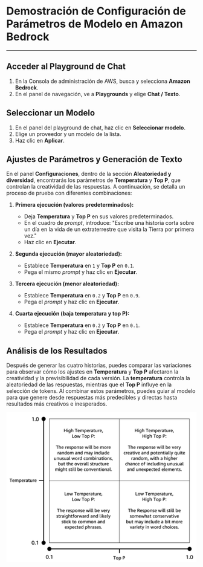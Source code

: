 # Demostración de Configuración de Parámetros de Modelo en Amazon Bedrock

---

## Acceder al Playground de Chat

1.  En la Consola de administración de AWS, busca y selecciona **Amazon Bedrock**.
2.  En el panel de navegación, ve a **Playgrounds** y elige **Chat / Texto**.

## Seleccionar un Modelo

1.  En el panel del playground de chat, haz clic en **Seleccionar modelo**.
2.  Elige un proveedor y un modelo de la lista.
3.  Haz clic en **Aplicar**.

## Ajustes de Parámetros y Generación de Texto

En el panel **Configuraciones**, dentro de la sección **Aleatoriedad y diversidad**, encontrarás los parámetros de **Temperatura** y **Top P**, que controlan la creatividad de las respuestas. A continuación, se detalla un proceso de prueba con diferentes combinaciones:

1.  **Primera ejecución (valores predeterminados):**
    * Deja **Temperatura** y **Top P** en sus valores predeterminados.
    * En el cuadro de _prompt_, introduce: "Escribe una historia corta sobre un día en la vida de un extraterrestre que visita la Tierra por primera vez."
    * Haz clic en **Ejecutar**.

2.  **Segunda ejecución (mayor aleatoriedad):**
    * Establece **Temperatura** en `1` y **Top P** en `0.1`.
    * Pega el mismo _prompt_ y haz clic en **Ejecutar**.

3.  **Tercera ejecución (menor aleatoriedad):**
    * Establece **Temperatura** en `0.2` y **Top P** en `0.9`.
    * Pega el _prompt_ y haz clic en **Ejecutar**.

4.  **Cuarta ejecución (baja temperatura y top P):**
    * Establece **Temperatura** en `0.2` y **Top P** en `0.1`.
    * Pega el _prompt_ y haz clic en **Ejecutar**.

## Análisis de los Resultados

Después de generar las cuatro historias, puedes comparar las variaciones para observar cómo los ajustes en **Temperatura** y **Top P** afectaron la creatividad y la previsibilidad de cada versión. La **temperatura** controla la aleatoriedad de las respuestas, mientras que el **Top P** influye en la selección de tokens. Al combinar estos parámetros, puedes guiar al modelo para que genere desde respuestas más predecibles y directas hasta resultados más creativos e inesperados.

![alt text](TempTopPmatrix.png)
